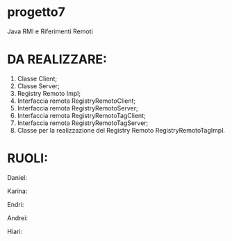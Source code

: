 # progetto7
Java RMI e Riferimenti Remoti

# DA REALIZZARE:
1) Classe Client;
2) Classe Server;
3) Registry Remoto Impl;
4) Interfaccia remota RegistryRemotoClient;
5) Interfaccia remota RegistryRemotoServer;
6) Interfaccia remota RegistryRemotoTagClient;
7) Interfaccia remota RegistryRemotoTagServer;
8) Classe per la realizzazione del Registry Remoto RegistryRemotoTagImpl.

# RUOLI:
Daniel:

Karina:

Endri:

Andrei:

Hiari:
